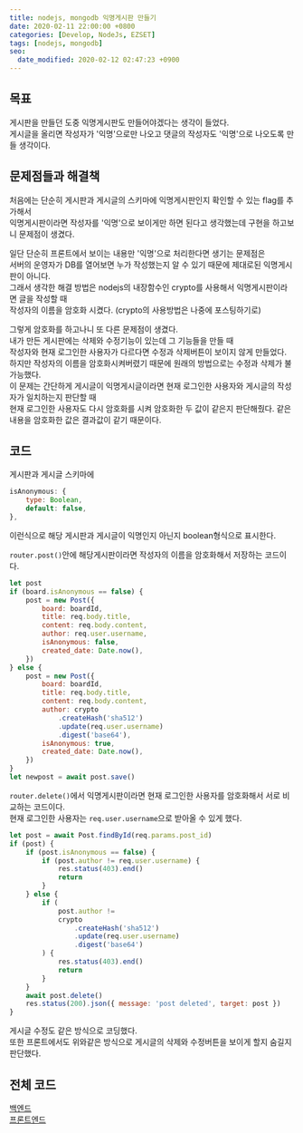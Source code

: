 ```yaml
---
title: nodejs, mongodb 익명게시판 만들기
date: 2020-02-11 22:00:00 +0800
categories: [Develop, NodeJs, EZSET]
tags: [nodejs, mongodb]
seo:
  date_modified: 2020-02-12 02:47:23 +0900
---
```


## 목표
게시판을 만들던 도중 익명게시판도 만들어야겠다는 생각이 들었다.  
게시글을 올리면 작성자가 '익명'으로만 나오고 댓글의 작성자도 '익명'으로 나오도록 만들 생각이다.  



## 문제점들과 해결책
처음에는 단순히 게시판과 게시글의 스키마에 익명게시판인지 확인할 수 있는 flag를 추가해서  
익명게시판이라면 작성자를 '익명'으로 보이게만 하면 된다고 생각했는데 구현을 하고보니 문제점이 생겼다.  

일단 단순히 프론트에서 보이는 내용만 '익명'으로 처리한다면 생기는 문제점은  
서버의 운영자가 DB를 열어보면 누가 작성했는지 알 수 있기 때문에 제대로된 익명게시판이 아니다.  
그래서 생각한 해결 방법은 nodejs의 내장함수인 crypto를 사용해서 익명게시판이라면 글을 작성할 때  
작성자의 이름을 암호화 시켰다. (crypto의 사용방법은 나중에 포스팅하기로)

그렇게 암호화를 하고나니 또 다른 문제점이 생겼다.  
내가 만든 게시판에는 삭제와 수정기능이 있는데 그 기능들을 만들 때  
작성자와 현재 로그인한 사용자가 다르다면 수정과 삭제버튼이 보이지 않게 만들었다.  
하지만 작성자의 이름을 암호화시켜버렸기 때문에 원래의 방법으로는 수정과 삭제가 불가능했다.  
이 문제는 간단하게 게시글이 익명게시글이라면 현재 로그인한 사용자와 게시글의 작성자가 일치하는지 판단할 때  
현재 로그인한 사용자도 다시 암호화를 시켜 암호화한 두 값이 같은지 판단해줬다.
같은 내용을 암호화한 값은 결과값이 같기 때문이다.



## 코드
게시판과 게시글 스키마에  
```javascript
isAnonymous: {
    type: Boolean,
    default: false,
},
```
이런식으로 해당 게시판과 게시글이 익명인지 아닌지 boolean형식으로 표시한다.  



`router.post()`안에 해당게시판이라면 작성자의 이름을 암호화해서 저장하는 코드이다.
```javascript
let post
if (board.isAnonymous == false) {
    post = new Post({
        board: boardId,
        title: req.body.title,
        content: req.body.content,
        author: req.user.username,
        isAnonymous: false,
        created_date: Date.now(),
    })
} else {
    post = new Post({
        board: boardId,
        title: req.body.title,
        content: req.body.content,
        author: crypto
            .createHash('sha512')
            .update(req.user.username)
            .digest('base64'),
        isAnonymous: true,
        created_date: Date.now(),
    })
}
let newpost = await post.save()
```


`router.delete()`에서 익명게시판이라면 현재 로그인한 사용자를 암호화해서 서로 비교하는 코드이다.  
현재 로그인한 사용자는 `req.user.username`으로 받아올 수 있게 했다.  
```javascript
let post = await Post.findById(req.params.post_id)
if (post) {
    if (post.isAnonymous == false) {
        if (post.author != req.user.username) {
            res.status(403).end()
            return
        }
    } else {
        if (
            post.author !=
            crypto
                .createHash('sha512')
                .update(req.user.username)
                .digest('base64')
        ) {
            res.status(403).end()
            return
        }
    }
    await post.delete()
    res.status(200).json({ message: 'post deleted', target: post })
}
```
게시글 수정도 같은 방식으로 코딩했다.  
또한 프론트에서도 위와같은 방식으로 게시글의 삭제와 수정버튼을 보이게 할지 숨길지 판단했다.  



## 전체 코드
[백엔드](https://github.com/Tekiter/EZSET/blob/master/backend/src/api/v1/simple.route.js)  
[프론트엔드](https://github.com/Tekiter/EZSET/blob/master/frontend/src/views/Board/Content.vue)